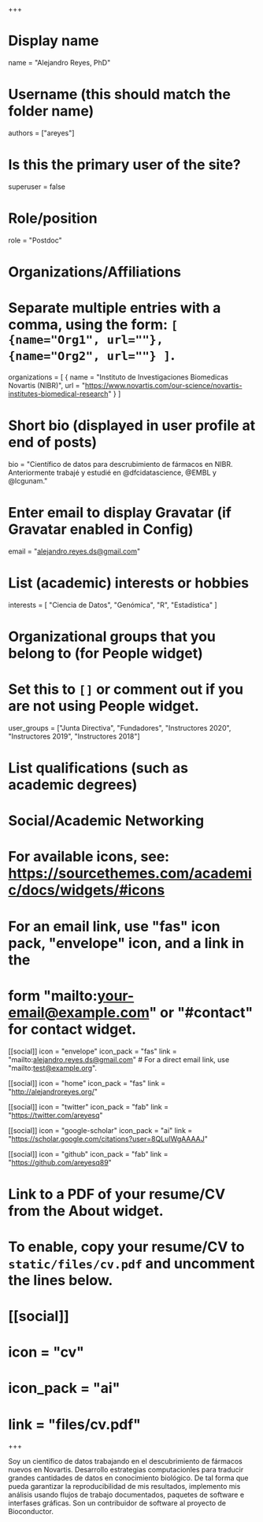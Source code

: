 +++
# Display name
name = "Alejandro Reyes, PhD"

# Username (this should match the folder name)
authors = ["areyes"]

# Is this the primary user of the site?
superuser = false

# Role/position
role = "Postdoc"

# Organizations/Affiliations
#   Separate multiple entries with a comma, using the form: `[ {name="Org1", url=""}, {name="Org2", url=""} ]`.
organizations = [ { name = "Instituto de Investigaciones Biomedicas Novartis (NIBR)", url = "https://www.novartis.com/our-science/novartis-institutes-biomedical-research" } ]

# Short bio (displayed in user profile at end of posts)
bio = "Científico de datos para descrubimiento de fármacos en NIBR. Anteriormente trabajé y estudié en @dfcidatascience, @EMBL y @lcgunam."

# Enter email to display Gravatar (if Gravatar enabled in Config)
email = "alejandro.reyes.ds@gmail.com"

# List (academic) interests or hobbies
interests = [
  "Ciencia de Datos",
  "Genómica",
  "R", 
  "Estadística"
]

# Organizational groups that you belong to (for People widget)
#   Set this to `[]` or comment out if you are not using People widget.
user_groups = ["Junta Directiva", "Fundadores", "Instructores 2020", "Instructores 2019", "Instructores 2018"]

# List qualifications (such as academic degrees)
# Social/Academic Networking
# For available icons, see: https://sourcethemes.com/academic/docs/widgets/#icons
#   For an email link, use "fas" icon pack, "envelope" icon, and a link in the
#   form "mailto:your-email@example.com" or "#contact" for contact widget.

[[social]]
  icon = "envelope"
  icon_pack = "fas"
  link = "mailto:alejandro.reyes.ds@gmail.com"  # For a direct email link, use "mailto:test@example.org".

[[social]]
  icon = "home"
  icon_pack = "fas"
  link = "http://alejandroreyes.org/"

[[social]]
  icon = "twitter"
  icon_pack = "fab"
  link = "https://twitter.com/areyesq"

[[social]]
  icon = "google-scholar"
  icon_pack = "ai"
  link = "https://scholar.google.com/citations?user=8QLuIWgAAAAJ"

[[social]]
  icon = "github"
  icon_pack = "fab"
  link = "https://github.com/areyesq89"

# Link to a PDF of your resume/CV from the About widget.
# To enable, copy your resume/CV to `static/files/cv.pdf` and uncomment the lines below.
# [[social]]
#   icon = "cv"
#   icon_pack = "ai"
#   link = "files/cv.pdf"

+++

Soy un científico de datos trabajando en el descubrimiento de fármacos nuevos en Novartis. Desarrollo estrategias computacionles para traducir grandes cantidades de datos en conocimiento biológico. De tal forma que pueda garantizar la reproducibilidad de mis resultados, implemento mis análisis usando flujos de trabajo documentados, paquetes de software e interfases gráficas. Son un contribuidor de software al proyecto de Bioconductor.
